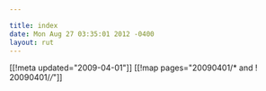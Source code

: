 ```yaml
---

title: index
date: Mon Aug 27 03:35:01 2012 -0400
layout: rut
---
```


[[!meta updated="2009-04-01"]]
[[!map pages="20090401/* and ! 20090401/*/*"]]
